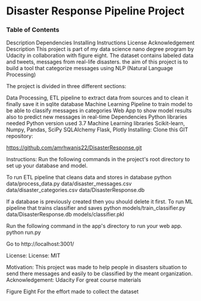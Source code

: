 
# Disaster Response Pipeline Project
### Table of Contents
Description
Dependencies
Installing
Instructions
License
Acknowledgement
Description
This project is part of my data science nano degree program by Udacity in collaboration with figure eight. The dataset contains labeled data and tweets, messages from real-life disasters. the aim of this project is to build a tool that categorize messages using NLP (Natural Language Processing)

The project is divided in three different sections:

Data Processing, ETL pipeline to extract data from sources and to clean it finally save it in sqlite database
Machine Learning Pipeline to train model to be able to classify messages in categories
Web App to show model results also to predict new messages in real-time
Dependencies
Python libraries needed
Python version used 3.7
Machine Learning libraries Scikit-learn, Numpy, Pandas, SciPy
SQLAlchemy
Flask, Plotly
Installing:
Clone this GIT repository:

https://github.com/amrhwanis22/DisasterResponse.git

Instructions:
Run the following commands in the project's root directory to set up your database and model.

To run ETL pipeline that cleans data and stores in database python data/process_data.py data/disaster_messages.csv data/disaster_categories.csv data/DisasterResponse.db

If a database is previously created then you should delete it first.
To run ML pipeline that trains classifier and saves python models/train_classifier.py data/DisasterResponse.db models/classifier.pkl

Run the following command in the app's directory to run your web app. python run.py

Go to http://localhost:3001/

License:
License: MIT

Motivation:
This project was made to help people in disasters situation to send there messages and easily to be classified by the meant organization.
Acknowledgement:
Udacity For great course materials

Figure Eight For the effort made to collect the dataset
